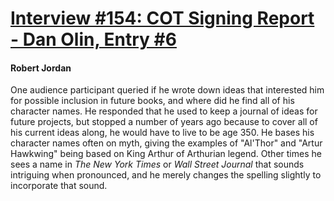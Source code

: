 # [Interview #154: COT Signing Report - Dan Olin, Entry #6](https://www.theoryland.com/intvmain.php?i=154#6)

#### Robert Jordan

One audience participant queried if he wrote down ideas that interested him for possible inclusion in future books, and where did he find all of his character names. He responded that he used to keep a journal of ideas for future projects, but stopped a number of years ago because to cover all of his current ideas along, he would have to live to be age 350. He bases his character names often on myth, giving the examples of "Al'Thor" and "Artur Hawkwing" being based on King Arthur of Arthurian legend. Other times he sees a name in
*The New York Times*
or
*Wall Street Journal*
that sounds intriguing when pronounced, and he merely changes the spelling slightly to incorporate that sound.


